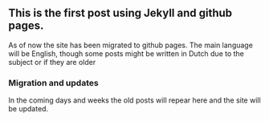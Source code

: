 This is the first post using Jekyll and github pages.
----------------------

As of now the site has been migrated to github pages. The main language will be English, though some posts might be written in Dutch due to the subject or if they are older

### Migration and updates

In the coming days and weeks the old posts will repear here and the site will be updated.
